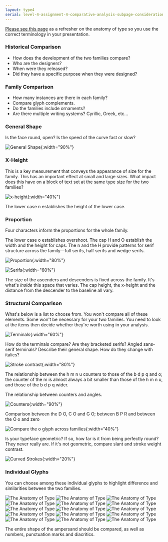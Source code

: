 ```yaml
---
layout: type4
serial: level-4-assignment-4-comparative-analysis-subpage-considerations
---
```


[Please see this page](/kb/anatomy-of-type.html) as a refresher on the anatomy of type so you use the correct terminology in your presentation.

### Historical Comparison

<ul class="hasBullets">
	<li>How does the development of the two families compare?</li>
	<li>Who are the designers?</li>
	<li>When were they released?</li>
	<li>Did they have a specific purpose when they were designed?</li>
</ul>

### Family Comparison

<ul class="hasBullets">
	<li>How many instances are there in each family?</li>
	<li>Compare glyph complements.</li>
	<li>Do the families include ornaments?</li>
	<li>Are there multiple writing systems? Cyrillic, Greek, etc…</li>
</ul>

### General Shape

Is the face round, open? Is the speed of the curve fast or slow?

![General Shape]({{site.url}}/svg/comparative-analysis/general-shape.svg){:width="90%"}

### X-Height

This is a key measurement that conveys the appearance of size for the family. This has an important effect at small and large sizes. What impact does this have on a block of text set at the same type size for the two families?

![x-height]({{site.url}}/svg/comparative-analysis/nx-x-height.svg){:width="40%"}

The lower case n establishes the height of the lower case.

### Proportion

Four characters inform the proportions for the whole family.

The lower case o establishes overshoot. The cap H and O establish the width and the height for caps. The n and the H provide patterns for serif structure across the family—full serifs, half serifs and wedge serifs.

![Proportion]({{site.url}}/svg/comparative-analysis/proportion.svg){:width="80%"}

![Serifs]({{site.url}}/svg/comparative-analysis/serifs.svg){:width="60%"}

The size of the ascenders and descenders is fixed across the family. It's what's *inside* this space that varies. The cap height, the x-height and the distance from the descender to the baseline all vary.

### Structural Comparison

What's below is a list to choose from. You won't compare all of these elements. Some won't be necessary for your two families. You need to look at the items then decide whether they're worth using in your analysis.

![Terminals]({{site.url}}/svg/comparative-analysis/terminals.svg){:width="60%"}

How do the terminals compare? Are they bracketed serifs? Angled sans-serif terminals? Describe their general shape. How do they change with italics?

![Stroke contrast]({{site.url}}/svg/comparative-analysis/stroke-contrast.svg){:width="80%"}

The relationship between the h m n u counters to those of the b d p q and o; the counter of the m is almost always a bit smaller than those of the h m n u, and those of the b d p q wider.

The relationship between counters and angles.

![Counters]({{site.url}}/svg/comparative-analysis/counters-v.svg){:width="90%"}

Comparison between the D O, C O and G O; between B P R and between the O o and zero

![Compare the o glyph across families]({{site.url}}/svg/comparative-analysis/o.svg){:width="40%"}

Is your typeface geometric? If so, how far is it from being perfectly round? They never really are. If it's not geometric, compare slant and stroke weight contrast.

![Curved Strokes]({{site.url}}/svg/comparative-analysis/curved-strokes.svg){:width="20%"}

### Individual Glyphs

You can choose among these individual glyphs to highlight difference and similarities between the two families.

<img class="inline" alt="The Anatomy of Type" src="{{site.url}}/svg/comparative-analysis/01.svg">
<img class="inline" alt="The Anatomy of Type" src="{{site.url}}/svg/comparative-analysis/02.svg">
<img class="inline" alt="The Anatomy of Type" src="{{site.url}}/svg/comparative-analysis/03.svg">
<img class="inline" alt="The Anatomy of Type" src="{{site.url}}/svg/comparative-analysis/04.svg">
<img class="inline" alt="The Anatomy of Type" src="{{site.url}}/svg/comparative-analysis/05.svg">
<img class="inline" alt="The Anatomy of Type" src="{{site.url}}/svg/comparative-analysis/06.svg">
<img class="inline" alt="The Anatomy of Type" src="{{site.url}}/svg/comparative-analysis/07.svg">
<img class="inline" alt="The Anatomy of Type" src="{{site.url}}/svg/comparative-analysis/08.svg">
<img class="inline" alt="The Anatomy of Type" src="{{site.url}}/svg/comparative-analysis/09.svg">
<img class="inline" alt="The Anatomy of Type" src="{{site.url}}/svg/comparative-analysis/10.svg">
<img class="inline" alt="The Anatomy of Type" src="{{site.url}}/svg/comparative-analysis/11.svg">
<img class="inline" alt="The Anatomy of Type" src="{{site.url}}/svg/comparative-analysis/12.svg">
<img class="inline" alt="The Anatomy of Type" src="{{site.url}}/svg/comparative-analysis/13.svg">
<img class="inline" alt="The Anatomy of Type" src="{{site.url}}/svg/comparative-analysis/14.svg">
<img class="inline" alt="The Anatomy of Type" src="{{site.url}}/svg/comparative-analysis/15.svg">


The entire shape of the ampersand should be compared, as well as numbers, punctuation marks and diacritics.

